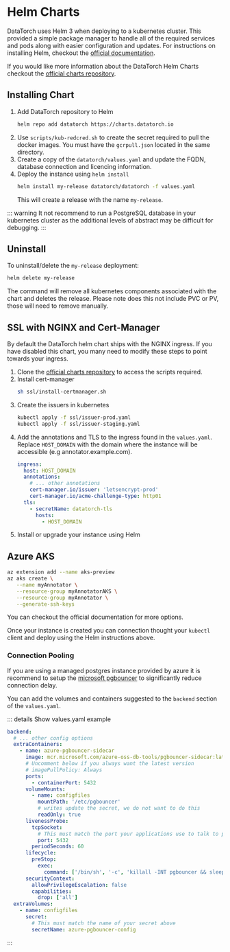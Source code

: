 # Helm Charts

DataTorch uses Helm 3 when deploying to a kubernetes cluster. This provided a simple
package manager to handle all of the required services and pods along with easier
configuration and updates. For instructions on installing Helm, checkout the
[official documentation](https://helm.sh/docs/intro/install/).

If you would like more information about the DataTorch Helm Charts checkout the
[official charts repository](https://github.com/datatorch/helm-charts).

## Installing Chart

1. Add DataTorch repository to Helm
   ```bash
   helm repo add datatorch https://charts.datatorch.io
   ```
2. Use `scripts/kub-redcred.sh` to create the secret required to pull the docker images.
   You must have the `gcrpull.json` located in the same directory.
3. Create a copy of the `datatorch/values.yaml` and update the FQDN, database connection
   and licencing information.
4. Deploy the instance using `helm install`
   ```bash
   helm install my-release datatorch/datatorch -f values.yaml
   ```
   This will create a release with the name `my-release`.

::: warning
It not recommend to run a PostgreSQL database in your kubernetes cluster
as the additional levels of abstract may be difficult for debugging.
:::

## Uninstall

To uninstall/delete the `my-release` deployment:

```bash
helm delete my-release
```

The command will remove all kubernetes components associated with the chart and deletes the
release. Please note does this not include PVC or PV, those will need to remove manually.

## SSL with NGINX and Cert-Manager

By default the DataTorch helm chart ships with the NGINX ingress. If you have disabled this
chart, you many need to modify these steps to point towards your ingress.

1. Clone the [official charts repository](https://github.com/datatorch/helm-charts)
   to access the scripts required.
2. Install cert-manager
   ```bash
   sh ssl/install-certmanager.sh
   ```
3. Create the issuers in kubernetes
   ```bash
   kubectl apply -f ssl/issuer-prod.yaml
   kubectl apply -f ssl/issuer-staging.yaml
   ```
4. Add the annotations and TLS to the ingress found in the `values.yaml`. Replace `HOST_DOMAIN`
   with the domain where the instance will be accessible (e.g annotator.example.com).
   ```yaml
   ingress:
     host: HOST_DOMAIN
     annotations:
       # ... other annotations
       cert-manager.io/issuer: 'letsencrypt-prod'
       cert-manager.io/acme-challenge-type: http01
     tls:
       - secretName: datatorch-tls
         hosts:
           - HOST_DOMAIN
   ```
5. Install or upgrade your instance using Helm

## Azure AKS

```bash
az extension add --name aks-preview
az aks create \
   --name myAnnotator \
   --resource-group myAnnotatorAKS \
   --resource-group myAnnotator \
   --generate-ssh-keys
```

You can checkout the official documentation for more options.

Once your instance is created you can connection thought your `kubectl` client and deploy using the
Helm instructions above.

### Connection Pooling

If you are using a managed postgres instance provided by azure it is recommend to setup the
[microsoft pgbouncer](https://hub.docker.com/_/microsoft-azure-oss-db-tools-pgbouncer-sidecar)
to significantly reduce connection delay.

You can add the volumes and containers suggested to the `backend` section of the `values.yaml`.

::: details Show values.yaml example

```yaml
backend:
  # ... other config options
  extraContainers:
    - name: azure-pgbouncer-sidecar
      image: mcr.microsoft.com/azure-oss-db-tools/pgbouncer-sidecar:latest
      # Uncomment below if you always want the latest version
      # imagePullPolicy: Always
      ports:
        - containerPort: 5432
      volumeMounts:
        - name: configfiles
          mountPath: '/etc/pgbouncer'
          # writes update the secret, we do not want to do this
          readOnly: true
      livenessProbe:
        tcpSocket:
          # This must match the port your applications use to talk to postgres
          port: 5432
        periodSeconds: 60
      lifecycle:
        preStop:
          exec:
            command: ['/bin/sh', '-c', 'killall -INT pgbouncer && sleep 120']
      securityContext:
        allowPrivilegeEscalation: false
        capabilities:
          drop: ['all']
  extraVolumes:
    - name: configfiles
      secret:
        # This must match the name of your secret above
        secretName: azure-pgbouncer-config
```

:::

